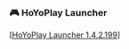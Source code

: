 ### 🎮 HoYoPlay Launcher

[[HoYoPlay Launcher 1.4.2.199](https://download-porter.hoyoverse.com/download-porter/2025/01/14/VYTpXlbWo8_1.4.2.199_1_0_hyp_hoyoverse_prod_202501021059_rmFvwOfI.exe?trace_key=HoYoPlay_install_ua_69e60910a9f1)]
